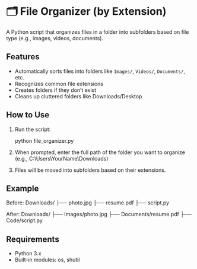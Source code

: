 # 🗂️ File Organizer (by Extension)

A Python script that organizes files in a folder into subfolders based on file type (e.g., images, videos, documents).

## Features

- Automatically sorts files into folders like `Images/`, `Videos/`, `Documents/`, etc.
- Recognizes common file extensions
- Creates folders if they don’t exist
- Cleans up cluttered folders like Downloads/Desktop

## How to Use

1. Run the script:

   python file_organizer.py

2. When prompted, enter the full path of the folder you want to organize (e.g., C:\Users\YourName\Downloads)

3. Files will be moved into subfolders based on their extensions.

## Example

Before:
Downloads/
├── photo.jpg
├── resume.pdf
├── script.py

After:
Downloads/
├── Images/photo.jpg
├── Documents/resume.pdf
├── Code/script.py

## Requirements

- Python 3.x
- Built-in modules: os, shutil
